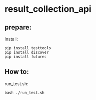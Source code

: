 # result_collection_api

## prepare:
Install:

```
pip install testtools
pip install discover
pip install futures
```

## How to:
run_test.sh:

```
bash ./run_test.sh
```
